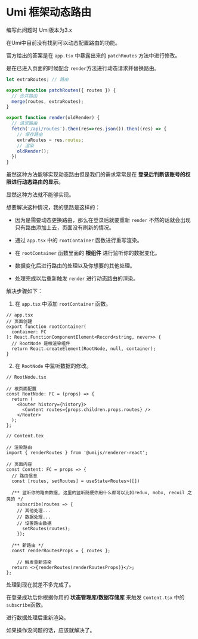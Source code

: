 # Umi 框架动态路由

编写此问题时 Umi版本为3.x

在Umi中目前没有找到可以动态配置路由的功能。

官方给出的答案是在 `app.tsx` 中暴露出来的 `patchRoutes` 方法中进行修改。

是在已进入页面的时候配合 `render`方法进行动态请求并替换路由。

```ts
let extraRoutes; // 路由

export function patchRoutes({ routes }) {
  // 合并路由
  merge(routes, extraRoutes);
}

export function render(oldRender) {
  // 请求路由
  fetch('/api/routes').then(res=>res.json()).then((res) => { 
    // 保存路由
    extraRoutes = res.routes;
    // 渲染
    oldRender();
  })
}
```

虽然这种方法能够实现动态路由但是我们的需求常常是在 **登录后判断该账号的权限进行动态路由的显示**。

显然这种方法就不能够实现。

想要解决这种情况，我的思路是这样的：

- 因为是需要动态更换路由，那么在登录后就要重新 `render` 不然的话就会出现只有路由添加上去，页面没有刷新的情况。

  

- 通过 `app.tsx` 中的 `rootContainer` 函数进行重写渲染。

- 在 `rootContainer` 函数里面的 **根组件** 进行监听你的数据变化。

- 数据变化后进行路由的处理以及你想要的其他处理。

- 处理完成以后重新触发 `render` 进行动态路由的渲染。

解决步骤如下：

1. 在 `app.tsx` 中添加 `rootContainer` 函数。

```tsx
// app.tsx
// 页面创建
export function rootContainer(
  container: FC
): React.FunctionComponentElement<Record<string, never>> {
  // RootNode 是根渲染组件
  return React.createElement(RootNode, null, container);
}
```

2. 在 `RootNode` 中监听数据的修改。

```tsx
// RootNode.tsx

// 根页面配置
const RootNode: FC = (props) => {
  return (
    <Router history={history}>
      <Content routes={props.children.props.routes} />
    </Router>
  );
};
```

```tsx
// Content.tex

// 渲染路由
import { renderRoutes } from '@umijs/renderer-react';

// 页面内容
const Content: FC = props => {
  // 路由信息
  const [routes, setRoutes] = useState<Routes>([])
  
  /** 监听你的路由数据, 这里的监听随便你用什么都可以比如redux, mobx, recoil 之类的 */
	subscribe(routes => {
    // 其他处理...
    // 数据处理...
    // 设置路由数据
 	  setRoutes(routes);
	});
  
  /** 新路由 */
  const renderRoutesProps = { routes };
  
	// 触发重新渲染
  return <>{renderRoutes(renderRoutesProps)}</>;
};
```

处理到现在就差不多完成了。

在登录成功后你根据你用的 **状态管理库/数据存储库** 来触发 `Content.tsx` 中的 `subscribe`函数。

进行数据处理后重新渲染。

如果操作没问题的话，应该就解决了。

